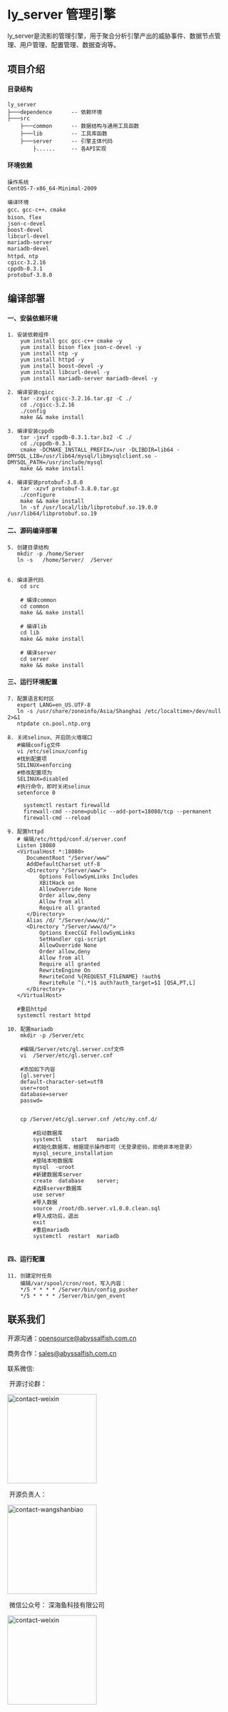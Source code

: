 # ly_server 管理引擎

​	ly_server是流影的管理引擎，用于聚合分析引擎产出的威胁事件、数据节点管理、用户管理、配置管理、数据查询等。

## 项目介绍

#### 目录结构

```
ly_server
├───dependence		-- 依赖环境
├───src           
	├───common		-- 数据结构与通用工具函数
	├───lib			-- 工具库函数
	├───server		-- 引擎主体代码
		├......		-- 各API实现
```



#### 环境依赖

```
操作系统
CentOS-7-x86_64-Minimal-2009 

编译环境
gcc、gcc-c++、cmake 
bison、flex 
json-c-devel
boost-devel 
libcurl-devel
mariadb-server
mariadb-devel
httpd、ntp
cgicc-3.2.16
cppdb-0.3.1
protobuf-3.8.0
```





## 编译部署

#### 一、安装依赖环境

```
1. 安装依赖组件
	yum install gcc gcc-c++ cmake -y
	yum install bison flex json-c-devel -y
	yum install ntp -y
	yum install httpd -y
	yum install boost-devel -y
	yum install libcurl-devel -y
	yum install mariadb-server mariadb-devel -y

2. 编译安装cgicc 
	tar -zxvf cgicc-3.2.16.tar.gz -C ./
	cd ./cgicc-3.2.16
	./config
	make && make install
	
3. 编译安装cppdb
	tar -jxvf cppdb-0.3.1.tar.bz2 -C ./
	cd ./cppdb-0.3.1
	cmake -DCMAKE_INSTALL_PREFIX=/usr -DLIBDIR=lib64 -DMYSQL_LIB=/usr/lib64/mysql/libmysqlclient.so -DMYSQL_PATH=/usr/include/mysql 
	make && make install
	
4. 编译安装protobuf-3.8.0
	tar -xzvf protobuf-3.8.0.tar.gz
	./configure
	make && make install
	ln -sf /usr/local/lib/libprotobuf.so.19.0.0 /usr/lib64/libprotobuf.so.19

```



#### 二、源码编译部署

```
5. 创建目录结构
   mkdir -p /home/Server
   ln -s   /home/Server/  /Server
   

6. 编译源代码
	cd src

	# 编译common
	cd common
	make && make install

	# 编译lib
	cd lib
	make && make install

	# 编译server
	cd server
	make && make install
```



#### 三、运行环境配置

```
7. 配置语言和时区
   export LANG=en_US.UTF-8
   ln -s /usr/share/zoneinfo/Asia/Shanghai /etc/localtime>/dev/null 2>&1
   ntpdate cn.pool.ntp.org

8. 关闭selinux、开启防火墙端口
   #编辑config⽂件
   vi /etc/selinux/config
   #找到配置项
   SELINUX=enforcing
   #修改配置项为
   SELINUX=disabled
   #执⾏命令，即时关闭selinux
   setenforce 0

	 systemctl restart firewalld
	 firewall-cmd --zone=public --add-port=18080/tcp --permanent
	 firewall-cmd --reload

9. 配置httpd
   # 编辑/etc/httpd/conf.d/server.conf
   Listen 18080
   <VirtualHost *:18080>
      DocumentRoot "/Server/www"
      AddDefaultCharset utf-8
      <Directory "/Server/www">
          Options FollowSymLinks Includes
          XBitHack on
          AllowOverride None
          Order allow,deny
          Allow from all
          Require all granted
      </Directory>
      Alias /d/ "/Server/www/d/"
      <Directory "/Server/www/d/">
          Options ExecCGI FollowSymLinks
          SetHandler cgi-script
          AllowOverride None
          Order allow,deny
          Allow from all
          Require all granted
          RewriteEngine On
          RewriteCond %{REQUEST_FILENAME} !auth$
          RewriteRule ^(.*)$ auth?auth_target=$1 [QSA,PT,L]
      </Directory>
   </VirtualHost>
   
   #重启httpd
   systemctl restart httpd

10. 配置mariadb
    mkdir -p /Server/etc
    
    #编辑/Server/etc/gl.server.cnf⽂件
    vi	/Server/etc/gl.server.cnf
    
    #添加如下内容
    [gl.server]
    default-character-set=utf8
    user=root
    database=server
    passwd=
    
    
    cp /Server/etc/gl.server.cnf /etc/my.cnf.d/

		#启动数据库
		systemctl	start	mariadb
		#初始化数据库，根据提示操作即可（⽆登录密码，拒绝⾮本地登录）
		mysql_secure_installation
		#登陆本地数据库
		mysql  -uroot
		#新建数据库server
		create	database	server;
		#选择server数据库
		use	server
		#导⼊数据
		source	/root/db.server.v1.0.0.clean.sql
		#导⼊成功后，退出
		exit
		#重启mariadb
		systemctl  restart  mariadb
		
```



#### 四、运行配置		

```	
11. 创建定时任务
    编辑/var/spool/cron/root，写入内容：
    */5 * * * * /Server/bin/config_pusher
    */5 * * * * /Server/bin/gen_event
```





## 联系我们

开源沟通：opensource@abyssalfish.com.cn

商务合作：[sales@abyssalfish.com.cn](mailto:sales@abyssalfish.com.cn)

联系微信:

​    开源讨论群：



<img src="./doc/contact-weixin.png" alt="contact-weixin" width="200"/>

​    开源负责人：



<img src="./doc/contact-wangshanbiao.png" alt="contact-wangshanbiao" width="200"/>



​    微信公众号： 深海鱼科技有限公司



<img src="./doc/dingyuehao.png" alt="contact-weixin" width="200"/>


